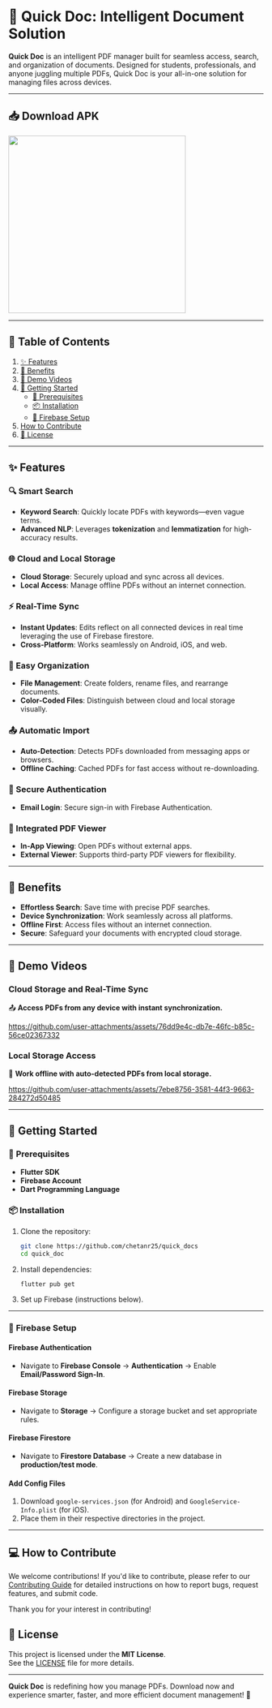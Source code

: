 # 📂 **Quick Doc: Intelligent Document Solution**  

**Quick Doc** is an intelligent PDF manager built for seamless access, search, and organization of documents. Designed for students, professionals, and anyone juggling multiple PDFs, Quick Doc is your all-in-one solution for managing files across devices.  

---

## 📥 **Download APK**

[<img 
src="https://github.com/user-attachments/assets/912d765e-8524-4810-b4d2-3e8b314d1baf"  width="350" />](https://drive.usercontent.google.com/download?id=1-gzwuwJ09xD84Gc5SOsrQK5uaT5eNtc6&export=download&authuser=0)

---

## 📜 **Table of Contents**

1. [✨ Features](#-features)  
2. [🎯 Benefits](#-benefits)  
3. [🎥 Demo Videos](#-demo-videos)  
4. [🚀 Getting Started](#-getting-started)  
   - [🔑 Prerequisites](#-prerequisites)  
   - [📦 Installation](#-installation)  
   - [🔧 Firebase Setup](#-firebase-setup)
5. [How to Contribute](#-how-to-contribute)
6. [📄 License](#-license)  

---

## ✨ **Features**  

### **🔍 Smart Search**  
- **Keyword Search**: Quickly locate PDFs with keywords—even vague terms.  
- **Advanced NLP**: Leverages **tokenization** and **lemmatization** for high-accuracy results.  

### **🌐 Cloud and Local Storage**  
- **Cloud Storage**: Securely upload and sync across all devices.  
- **Local Access**: Manage offline PDFs without an internet connection.  

### **⚡ Real-Time Sync**  
- **Instant Updates**: Edits reflect on all connected devices in real time leveraging the use of Firebase firestore.  
- **Cross-Platform**: Works seamlessly on Android, iOS, and web.  

### **📂 Easy Organization**  
- **File Management**: Create folders, rename files, and rearrange documents.  
- **Color-Coded Files**: Distinguish between cloud and local storage visually.  

### **📤 Automatic Import**  
- **Auto-Detection**: Detects PDFs downloaded from messaging apps or browsers.  
- **Offline Caching**: Cached PDFs for fast access without re-downloading.  

### **🔐 Secure Authentication**  
- **Email Login**: Secure sign-in with Firebase Authentication.  

### **📄 Integrated PDF Viewer**  
- **In-App Viewing**: Open PDFs without external apps.  
- **External Viewer**: Supports third-party PDF viewers for flexibility.  

---

## 🎯 **Benefits**  

- **Effortless Search**: Save time with precise PDF searches.  
- **Device Synchronization**: Work seamlessly across all platforms.  
- **Offline First**: Access files without an internet connection.  
- **Secure**: Safeguard your documents with encrypted cloud storage.  

---









## 🎥 **Demo Videos**  

### **Cloud Storage and Real-Time Sync**  
📤 **Access PDFs from any device with instant synchronization.**  

https://github.com/user-attachments/assets/76dd9e4c-db7e-46fc-b85c-56ce02367332

### **Local Storage Access**  
📂 **Work offline with auto-detected PDFs from local storage.**  

<p align="center" width="220">
  
https://github.com/user-attachments/assets/7ebe8756-3581-44f3-9663-284272d50485 

</p>

---

## 🚀 **Getting Started**  

### 🔑 **Prerequisites**  
- **Flutter SDK**  
- **Firebase Account**  
- **Dart Programming Language**  

### 📦 **Installation**  
1. Clone the repository:  
   ```bash
   git clone https://github.com/chetanr25/quick_docs
   cd quick_doc
   ```  
2. Install dependencies:  
   ```bash
   flutter pub get
   ```  
3. Set up Firebase (instructions below).  

---

### 🔧 **Firebase Setup**  

#### **Firebase Authentication**  
- Navigate to **Firebase Console** → **Authentication** → Enable **Email/Password Sign-In**.  

#### **Firebase Storage**  
- Navigate to **Storage** → Configure a storage bucket and set appropriate rules.  

#### **Firebase Firestore**  
- Navigate to **Firestore Database** → Create a new database in **production/test mode**.  

#### **Add Config Files**  
1. Download `google-services.json` (for Android) and `GoogleService-Info.plist` (for iOS).  
2. Place them in their respective directories in the project.  

---

## 💻 How to Contribute

We welcome contributions! If you'd like to contribute, please refer to our [Contributing Guide](CONTRIBUTING.md) for detailed instructions on how to report bugs, request features, and submit code.

Thank you for your interest in contributing!


## 📄 **License**  

This project is licensed under the **MIT License**.  
See the [LICENSE](LICENSE) file for more details.  

---

**Quick Doc** is redefining how you manage PDFs. Download now and experience smarter, faster, and more efficient document management! 🚀  
